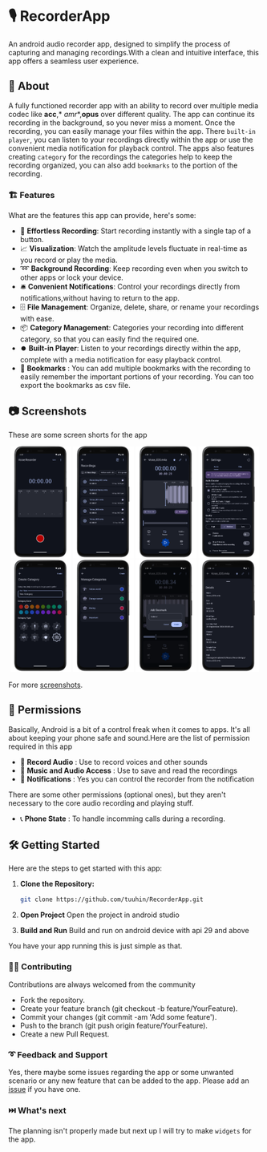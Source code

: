 # :studio_microphone: RecorderApp

An android audio recorder app, designed to simplify the process of capturing and managing
recordings.With a clean and intuitive interface, this app offers a seamless user experience.

## 💁 About

A fully functioned recorder app with an ability to record over multiple media codec like **acc**,*
*amr**,**opus** over different quality. The app can continue its recording in the background, so you
never miss a moment. Once the recording, you can easily manage your files within the app.
There `built-in player`, you can listen to your recordings directly within the app or use the
convenient media notification for playback control.
The apps also features creating `category` for the recordings the categories help to keep the
recording organized, you can also add `bookmarks` to the portion of the recording.

### :building_construction: Features

What are the features this app can provide, here's some:

- :musical_keyboard: **Effortless Recording**: Start recording instantly with a single tap of a
  button.
- :chart_with_upwards_trend: **Visualization**: Watch the amplitude levels fluctuate in real-time as
  you record or play the media.
- :loop: **Background Recording**: Keep recording even when you switch to other apps or lock
  your device.
- :bellhop_bell: **Convenient Notifications**: Control your recordings directly from
  notifications,without having to return to the app.
- :file_cabinet: **File Management**: Organize, delete, share, or rename your recordings with ease.
- :package: **Category Management**: Categories your recording into different category, so that you
  can easily find the required one.
- :record_button: **Built-in Player**: Listen to your recordings directly within the app, complete
  with a media notification for easy playback control.
- :bookmark: **Bookmarks** : You can add multiple bookmarks with the recording to easily remember
  the important portions of your recording. You can too export the bookmarks as csv file.

## 📷 Screenshots

These are some screen shorts for the app

<p align="center">

   <img src="./screenshots/recorder_base_framed.png" width="24%" />
   <img src="./screenshots/recordings_framed.png" width="24%" />
   <img src="./screenshots/player_base_framed.png" width="24%" />
   <img src="./screenshots/app_settings.png" width="24%" />

   <img src="./screenshots/create_category_framed.png" width="24%" />
   <img src="./screenshots/recording_categories_framed.png" width="24%" />
   <img src="./screenshots/create_bookmark_dialog_framed.png" width="24%" />
   <img src="./screenshots/file_metadata_framed.png" width="24%" />
</p>

For more [screenshots](./screenshots).

## :safety_pin: Permissions

Basically, Android is a bit of a control freak when it comes to apps. It's all about keeping your
phone safe and sound.Here are the list of permission required in this app

- :microphone: **Record Audio** : Use to record voices and other sounds
- :musical_note: **Music and Audio Access** : Use to save and read the recordings
- :bell: **Notifications** : Yes you can control the recorder from the notification

There are some other permissions (optional ones), but they aren't necessary to the core audio
recording and playing stuff.

- :telephone_receiver: **Phone State** : To handle incomming calls during a recording.

## :hammer_and_wrench: Getting Started

Here are the steps to get started with this app:

1. **Clone the Repository:**

   ```bash
   git clone https://github.com/tuuhin/RecorderApp.git
   ```

2. **Open Project**
   Open the project in android studio

3. **Build and Run**
   Build and run on android device with api 29 and above

You have your app running this is just simple as that.

### :woman_cook: Contributing

Contributions are always welcomed from the community

- Fork the repository.
- Create your feature branch (git checkout -b feature/YourFeature).
- Commit your changes (git commit -am 'Add some feature').
- Push to the branch (git push origin feature/YourFeature).
- Create a new Pull Request.

### :curly_loop: Feedback and Support

Yes, there maybe some issues regarding the app or some unwanted scenario or any new feature that can
be added to the app. Please add
an [issue](https://github.com/tuuhin/RecorderApp/issues) if you have one.

### :next_track_button: What's next

The planning isn't properly made but next up I will try to make `widgets` for the app.
